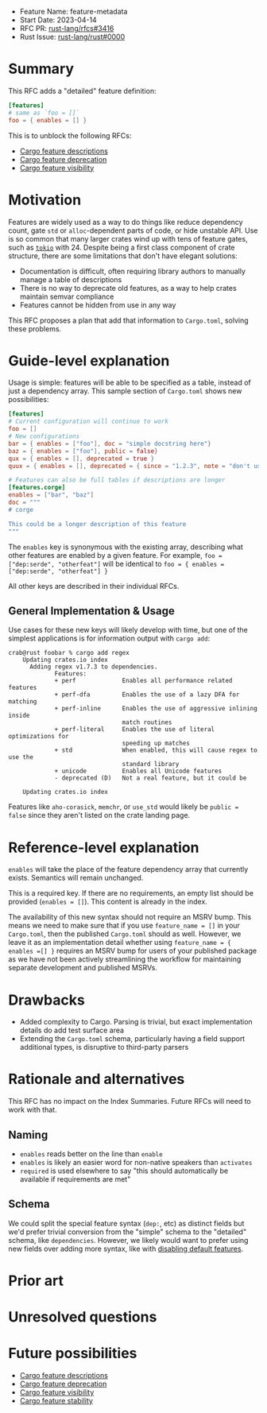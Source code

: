 - Feature Name: feature-metadata
- Start Date: 2023-04-14
- RFC PR: [rust-lang/rfcs#3416](https://github.com/rust-lang/rfcs/pull/3416)
- Rust Issue:
  [rust-lang/rust#0000](https://github.com/rust-lang/rust/issues/0000)

# Summary

[summary]: #summary

This RFC adds a "detailed" feature definition:
```toml
[features]
# same as `foo = []`
foo = { enables = [] }
```

This is to unblock the following RFCs:

- [Cargo feature descriptions](https://github.com/rust-lang/rfcs/pull/3485)
- [Cargo feature deprecation](https://github.com/rust-lang/rfcs/pull/3486)
- [Cargo feature visibility](https://github.com/rust-lang/rfcs/pull/3487)

# Motivation

[motivation]: #motivation

Features are widely used as a way to do things like reduce dependency count,
gate `std` or `alloc`-dependent parts of code, or hide unstable API. Use is so
common that many larger crates wind up with tens of feature gates, such as
[`tokio`] with 24. Despite being a first class component of crate structure,
there are some limitations that don't have elegant solutions:

- Documentation is difficult, often requiring library authors to manually manage
  a table of descriptions
- There is no way to deprecate old features, as a way to help crates maintain
  semvar compliance
- Features cannot be hidden from use in any way

This RFC proposes a plan that add that information to `Cargo.toml`, solving
these problems.

# Guide-level explanation

[guide-level-explanation]: #guide-level-explanation

Usage is simple: features will be able to be specified as a table, instead of
just a dependency array. This sample section of `Cargo.toml` shows new
possibilities:

```toml
[features]
# Current configuration will continue to work
foo = []
# New configurations
bar = { enables = ["foo"], doc = "simple docstring here"}
baz = { enables = ["foo"], public = false}
qux = { enables = [], deprecated = true }
quux = { enables = [], deprecated = { since = "1.2.3", note = "don't use this!" } }

# Features can also be full tables if descriptions are longer
[features.corge]
enables = ["bar", "baz"]
doc = """
# corge

This could be a longer description of this feature
"""
```

The `enables` key is synonymous with the existing array, describing what other
features are enabled by a given feature. For example,
`foo = ["dep:serde", "otherfeat"]` will be identical to
`foo = { enables = ["dep:serde", "otherfeat"] }`

All other keys are described in their individual RFCs.

## General Implementation & Usage

Use cases for these new keys will likely develop with time,
but one of the simplest applications is for information output with `cargo
add`:

```text
crab@rust foobar % cargo add regex
    Updating crates.io index
      Adding regex v1.7.3 to dependencies.
             Features:
             + perf             Enables all performance related features
             + perf-dfa         Enables the use of a lazy DFA for matching
             + perf-inline      Enables the use of aggressive inlining inside
                                match routines
             + perf-literal     Enables the use of literal optimizations for
                                speeding up matches
             + std              When enabled, this will cause regex to use the
                                standard library
             + unicode          Enables all Unicode features
             - deprecated (D)   Not a real feature, but it could be

    Updating crates.io index
```

Features like `aho-corasick`, `memchr`, or `use_std` would likely be
`public = false` since they aren't listed on the crate landing page.

# Reference-level explanation

[reference-level-explanation]: #reference-level-explanation

`enables` will take the place of the feature dependency array that currently
exists. Semantics will remain unchanged.

This is a required key. If there are no requirements, an empty list should be
provided (`enables = []`). This content is already in the index.

The availability of this new syntax should not require an MSRV bump.
This means we need to make sure that if you use `feature_name = []` in your `Cargo.toml`,
then the published `Cargo.toml` should as well.
However, we leave it as an implementation detail whether using `feature_name = { enables =[] }`
requires an MSRV bump for users of your published package as we have not been
actively streamlining the workflow for maintaining separate development and
published MSRVs.

# Drawbacks

[drawbacks]: #drawbacks

- Added complexity to Cargo. Parsing is trivial, but exact implementation
  details do add test surface area
- Extending the `Cargo.toml` schema, particularly having a field support
  additional types, is disruptive to third-party parsers

# Rationale and alternatives

[rationale-and-alternatives]: #rationale-and-alternatives

This RFC has no impact on the Index Summaries.
Future RFCs will need to work with that.

## Naming

- `enables` reads better on the line than `enable`
- `enables` is likely an easier word for non-native speakers than `activates`
- `required` is used elsewhere to say "this should automatically be available if requirements are met"

## Schema

We could split the special feature syntax (`dep:`, etc) as distinct fields
but we'd prefer trivial conversion from the "simple" schema to the "detailed" schema,
like `dependencies`.
However, we likely would want to prefer using new fields over adding more syntax,
like with [disabling default features](https://github.com/rust-lang/cargo/issues/3126).

# Prior art

[prior-art]: #prior-art

# Unresolved questions

[unresolved-questions]: #unresolved-questions

# Future possibilities

[future-possibilities]: #future-possibilities

- [Cargo feature descriptions](https://github.com/rust-lang/rfcs/pull/3485)
- [Cargo feature deprecation](https://github.com/rust-lang/rfcs/pull/3486)
- [Cargo feature visibility](https://github.com/rust-lang/rfcs/pull/3487)
- [Cargo feature stability](https://github.com/rust-lang/cargo/issues/10881)

[cargo #12335]: https://github.com/rust-lang/cargo/issues/12235
[cargo #10882]: https://github.com/rust-lang/cargo/issues/10882
[`cargo-info`]: https://github.com/rust-lang/cargo/issues/948
[`deprecated`]: https://doc.rust-lang.org/reference/attributes/diagnostics.html#the-deprecated-attribute
[`deprecated-suggestions`]: https://github.com/rust-lang/rust/issues/94785
[discussion on since]: https://github.com/rust-lang/rfcs/pull/3416#discussion_r1172895497
[`public_private_dependencies`]: https://rust-lang.github.io/rfcs/1977-public-private-dependencies.html
[`rustdoc-cargo-configuration`]: https://github.com/rust-lang/rfcs/pull/3421
[`tokio`]: https://docs.rs/crate/tokio/latest/features
[visibility attribute]: https://ant.apache.org/ivy/history/latest-milestone/ivyfile/conf.html
